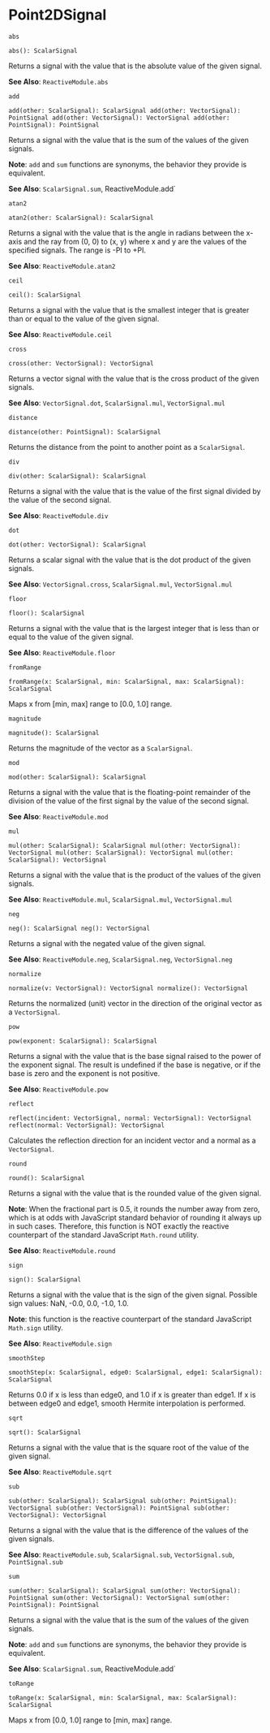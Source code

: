 # Point2DSignal

`abs`

`abs(): ScalarSignal`

Returns a signal with the value that is the absolute value of the given signal.

**See Also**: `ReactiveModule.abs`

`add`

`add(other: ScalarSignal): ScalarSignal add(other: VectorSignal): PointSignal add(other: VectorSignal): VectorSignal add(other: PointSignal): PointSignal`

Returns a signal with the value that is the sum of the values of the given signals.

**Note**: `add` and `sum` functions are synonyms, the behavior they provide is equivalent.

**See Also**: `ScalarSignal.sum`, ReactiveModule.add\`

`atan2`

`atan2(other: ScalarSignal): ScalarSignal`

Returns a signal with the value that is the angle in radians between the x-axis and the ray from \(0, 0\) to \(x, y\) where x and y are the values of the specified signals. The range is -PI to +PI.

**See Also**: `ReactiveModule.atan2`

`ceil`

`ceil(): ScalarSignal`

Returns a signal with the value that is the smallest integer that is greater than or equal to the value of the given signal.

**See Also**: `ReactiveModule.ceil`

`cross`

`cross(other: VectorSignal): VectorSignal`

Returns a vector signal with the value that is the cross product of the given signals.

**See Also**: `VectorSignal.dot`, `ScalarSignal.mul`, `VectorSignal.mul`

`distance`

`distance(other: PointSignal): ScalarSignal`

Returns the distance from the point to another point as a `ScalarSignal`.

`div`

`div(other: ScalarSignal): ScalarSignal`

Returns a signal with the value that is the value of the first signal divided by the value of the second signal.

**See Also**: `ReactiveModule.div`

`dot`

`dot(other: VectorSignal): ScalarSignal`

Returns a scalar signal with the value that is the dot product of the given signals.

**See Also**: `VectorSignal.cross`, `ScalarSignal.mul`, `VectorSignal.mul`

`floor`

`floor(): ScalarSignal`

Returns a signal with the value that is the largest integer that is less than or equal to the value of the given signal.

**See Also**: `ReactiveModule.floor`

`fromRange`

`fromRange(x: ScalarSignal, min: ScalarSignal, max: ScalarSignal): ScalarSignal`

Maps x from \[min, max\] range to \[0.0, 1.0\] range.

`magnitude`

`magnitude(): ScalarSignal`

Returns the magnitude of the vector as a `ScalarSignal`.

`mod`

`mod(other: ScalarSignal): ScalarSignal`

Returns a signal with the value that is the floating-point remainder of the division of the value of the first signal by the value of the second signal.

**See Also**: `ReactiveModule.mod`

`mul`

`mul(other: ScalarSignal): ScalarSignal mul(other: VectorSignal): VectorSignal mul(other: ScalarSignal): VectorSignal mul(other: ScalarSignal): VectorSignal`

Returns a signal with the value that is the product of the values of the given signals.

**See Also**: `ReactiveModule.mul`, `ScalarSignal.mul`, `VectorSignal.mul`

`neg`

`neg(): ScalarSignal neg(): VectorSignal`

Returns a signal with the negated value of the given signal.

**See Also**: `ReactiveModule.neg`, `ScalarSignal.neg`, `VectorSignal.neg`

`normalize`

`normalize(v: VectorSignal): VectorSignal normalize(): VectorSignal`

Returns the normalized \(unit\) vector in the direction of the original vector as a `VectorSignal`.

`pow`

`pow(exponent: ScalarSignal): ScalarSignal`

Returns a signal with the value that is the base signal raised to the power of the exponent signal. The result is undefined if the base is negative, or if the base is zero and the exponent is not positive.

**See Also**: `ReactiveModule.pow`

`reflect`

`reflect(incident: VectorSignal, normal: VectorSignal): VectorSignal reflect(normal: VectorSignal): VectorSignal`

Calculates the reflection direction for an incident vector and a normal as a `VectorSignal`.

`round`

`round(): ScalarSignal`

Returns a signal with the value that is the rounded value of the given signal.

**Note**: When the fractional part is 0.5, it rounds the number away from zero, which is at odds with JavaScript standard behavior of rounding it always up in such cases. Therefore, this function is NOT exactly the reactive counterpart of the standard JavaScript `Math.round` utility.

**See Also**: `ReactiveModule.round`

`sign`

`sign(): ScalarSignal`

Returns a signal with the value that is the sign of the given signal. Possible sign values: NaN, -0.0, 0.0, -1.0, 1.0.

**Note**: this function is the reactive counterpart of the standard JavaScript `Math.sign` utility.

**See Also**: `ReactiveModule.sign`

`smoothStep`

`smoothStep(x: ScalarSignal, edge0: ScalarSignal, edge1: ScalarSignal): ScalarSignal`

Returns 0.0 if x is less than edge0, and 1.0 if x is greater than edge1. If x is between edge0 and edge1, smooth Hermite interpolation is performed.

`sqrt`

`sqrt(): ScalarSignal`

Returns a signal with the value that is the square root of the value of the given signal.

**See Also**: `ReactiveModule.sqrt`

`sub`

`sub(other: ScalarSignal): ScalarSignal sub(other: PointSignal): VectorSignal sub(other: VectorSignal): PointSignal sub(other: VectorSignal): VectorSignal`

Returns a signal with the value that is the difference of the values of the given signals.

**See Also**: `ReactiveModule.sub`, `ScalarSignal.sub`, `VectorSignal.sub`, `PointSignal.sub`

`sum`

`sum(other: ScalarSignal): ScalarSignal sum(other: VectorSignal): PointSignal sum(other: VectorSignal): VectorSignal sum(other: PointSignal): PointSignal`

Returns a signal with the value that is the sum of the values of the given signals.

**Note**: `add` and `sum` functions are synonyms, the behavior they provide is equivalent.

**See Also**: `ScalarSignal.sum`, ReactiveModule.add\`

`toRange`

`toRange(x: ScalarSignal, min: ScalarSignal, max: ScalarSignal): ScalarSignal`

Maps x from \[0.0, 1.0\] range to \[min, max\] range.

